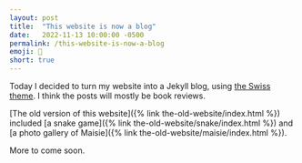 ```yaml
---
layout: post
title:  "This website is now a blog"
date:   2022-11-13 10:00:00 -0500
permalink: /this-website-is-now-a-blog
emoji: 🤪
short: true
---
```

Today I decided to turn my website into a Jekyll blog, using [the Swiss theme](https://github.com/broccolini/swiss). I think the posts will mostly be book reviews.

[The old version of this website]({% link the-old-website/index.html %}) included [a snake game]({% link the-old-website/snake/index.html %}) and [a photo gallery of Maisie]({% link the-old-website/maisie/index.html %}).

More to come soon.